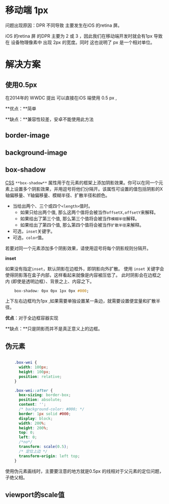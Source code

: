 # 移动端 1px 

问题出现原因：DPR 不同导致 主要发生在iOS 的retina 屏。

iOS 的retina 屏 的DPR 主要为 2 或 3 ，因此我们在移动端开发时就会有1px  导致在 设备物理像素中 出现 2px 的宽度。同时 这也说明了 px 是一个相对单位。



# 解决方案

## 使用0.5px

在2014年的 WWDC 提出 可以直接在iOS 端使用 0.5 px ,

**优点：**简单

**缺点：**兼容性较差，安卓不能使用此方法



## border-image

## background-image

## box-shadow

[CSS](https://developer.mozilla.org/zh-CN/docs/Web/CSS) `**box-shadow**` 属性用于在元素的框架上添加阴影效果。你可以在同一个元素上设置多个阴影效果，并用逗号将他们分隔开。该属性可设置的值包括阴影的X轴偏移量、Y轴偏移量、模糊半径、扩散半径和颜色。

- 当给出两个、三个或四个`<length>`值时。
  - 如果只给出两个值, 那么这两个值将会被当作`offsetX,offsetY`来解释。
  - 如果给出了第三个值, 那么第三个值将会被当作`模糊半径`解释。
  - 如果给出了第四个值, 那么第四个值将会被当作`扩散半径`来解释。
- 可选，`inset`关键字。
- 可选，`color`值。

若要对同一个元素添加多个阴影效果，请使用逗号将每个阴影规则分隔开。

**inset**

如果没有指定`inset`，默认阴影在边框外，即阴影向外扩散。
使用 `inset` 关键字会使得阴影落在盒子内部，这样看起来就像是内容被压低了。 此时阴影会在边框之内 (即使是透明边框）、背景之上、内容之下。

```css
    box-shadow: 0px 0px 1px 0px #000;
```

上下左右边框均为1px ,如果需要单独设置某一条边，就需要设置便宜量和扩散半径。

**优点**：对于全边框容器实现

**缺点：**只是阴影而并不是真正意义上的边框。

## 伪元素

```css

    .box-wei {
      width: 100px;
      height: 100px;
      position: relative;
    }

    .box-wei::after {
      box-sizing: border-box;
      position: absolute;
      content: '';
      /* background-color: #000; */
      border: 1px solid #000;
      display: block;
      width: 200%;
      height: 200%;
      top: 0;
      left: 0;
      /*no*/
      transform: scale(0.5);
      /* 定位上边 */
      transform-origin: left top;
    }
```

使用伪元素画线时，主要要注意的地方就是0.5px 的线相对于父元素的定位问题，子绝父相。

## viewport的scale值

